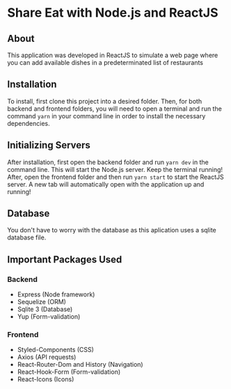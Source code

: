 # Share Eat with Node.js and ReactJS

## About
This application was developed in ReactJS to simulate a web page where you can add available dishes in a predeterminated list of restaurants

## Installation
To install, first clone this project into a desired folder. Then, for both backend and frontend folders, you will need to open a terminal and run the command `yarn` in your command line in order to install the necessary dependencies.

## Initializing Servers
After installation, first open the backend folder and run `yarn dev` in the command line. This will start the Node.js server. Keep the terminal running! After, open the frontend folder and then run `yarn start` to start the ReactJS server. A new tab will automatically open with the application up and running!

## Database
You don't have to worry with the database as this aplication uses a sqlite database file.

## Important Packages Used

### Backend
* Express (Node framework)
* Sequelize (ORM)
* Sqlite 3 (Database)
* Yup (Form-validation)

### Frontend
* Styled-Components (CSS)
* Axios (API requests)
* React-Router-Dom and History (Navigation)
* React-Hook-Form (Form-validation)
* React-Icons (Icons)




